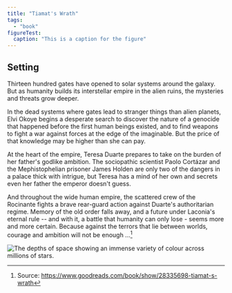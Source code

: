 ```yaml
---
title: "Tiamat's Wrath"
tags:
  - "book"
figureTest:
  caption: "This is a caption for the figure"
---
```


## Setting

Thirteen hundred gates have opened to solar systems around the galaxy. But as humanity builds its interstellar empire in the alien ruins, the mysteries and threats grow deeper.

In the dead systems where gates lead to stranger things than alien planets, Elvi Okoye begins a desperate search to discover the nature of a genocide that happened before the first human beings existed, and to find weapons to fight a war against forces at the edge of the imaginable. But the price of that knowledge may be higher than she can pay.

At the heart of the empire, Teresa Duarte prepares to take on the burden of her father's godlike ambition. The sociopathic scientist Paolo Cortázar and the Mephistophelian prisoner James Holden are only two of the dangers in a palace thick with intrigue, but Teresa has a mind of her own and secrets even her father the emperor doesn't guess.

And throughout the wide human empire, the scattered crew of the Rocinante fights a brave rear-guard action against Duarte's authoritarian regime. Memory of the old order falls away, and a future under Laconia's eternal rule -- and with it, a battle that humanity can only lose - seems more and more certain. Because against the terrors that lie between worlds, courage and ambition will not be enough ...[^1]

![The depths of space showing an immense variety of colour across millions of stars.](./src/media/andy-holmes-rCbdp8VCYhQ-unsplash.jpg "Andy Holmes")

[^1]: Source: https://www.goodreads.com/book/show/28335698-tiamat-s-wrath